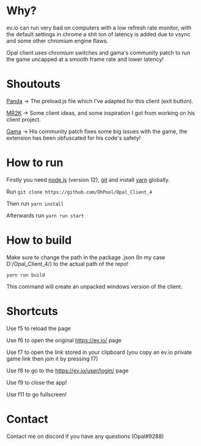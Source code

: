 # Why?

ev.io can run very bad on computers with a low refresh rate monitor, with the default settings in chrome a shit ton of latency is added due to vsync and some other chromium engine flaws.

Opal client uses chromium switches and gama's community patch to run the game uncapped at a smooth frame rate and lower latency!

# Shoutouts 

[Panda](https://github.com/PandasMagic/Comp-Client) -> The preload.js file which I've adapted for this client (exit button).

[MR2K](https://github.com/m2rk1312/EVClient) -> Some client ideas, and some inspiration I got from working on his client project.

[Gama](https://chrome.google.com/webstore/detail/community-patch-evio/ifoamcioafnhbhakboliekfopmefahip) -> His community patch fixes some big issues with the game, the extension has been obfuscated for his code's safety!

# How to run

Firstly you need [node.js](https://nodejs.org/es/blog/release/v12.13.0/) (version 12), [git](https://git-scm.com/downloads) and install [yarn](https://www.npmjs.com/package/yarn) globally.

Run `git clone https://github.com/OhPool/Opal_Client_4`

Then run `yarn install`

Afterwards run 
`yarn run start`

# How to build

Make sure to change the path in the package .json (In my case D:/Opal_Client_4/) to the actual path of the repo!

`yarn run build`

This command will create an unpacked windows version of the client.

# Shortcuts

Use f5 to reload the page

Use f6 to open the original https://ev.io/ page

Use f7 to open the link stored in your clipboard (you copy an ev.io private game link then join it by pressing f7)

Use f8 to go to the https://ev.io/user/login/ page

Use f9 to close the app!

Use f11 to go fullscreen!

# Contact

Contact me on discord if you have any questions (Opal#9288)
